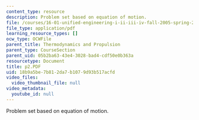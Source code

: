 ```yaml
---
content_type: resource
description: Problem set based on equation of motion.
file: /courses/16-01-unified-engineering-i-ii-iii-iv-fall-2005-spring-2006/18b9a5be7b812da7b1079d93b517acfd_p2.PDF
file_type: application/pdf
learning_resource_types: []
ocw_type: OCWFile
parent_title: Thermodynamics and Propulsion
parent_type: CourseSection
parent_uid: 05b2ba63-43e4-3028-bad4-cdf50e0b363a
resourcetype: Document
title: p2.PDF
uid: 18b9a5be-7b81-2da7-b107-9d93b517acfd
video_files:
  video_thumbnail_file: null
video_metadata:
  youtube_id: null
---
```

Problem set based on equation of motion.

